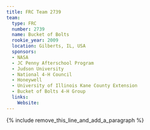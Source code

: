 ```yaml
---
title: FRC Team 2739
team:
  type: FRC
  number: 2739
  name: Bucket of Bolts
  rookie_year: 2009
  location: Gilberts, IL, USA
  sponsors:
  - NASA
  - JC Penny Afterschool Program
  - Judson University
  - National 4-H Council
  - Honeywell
  - University of Illinois Kane County Extension
  - Bucket of Bolts 4-H Group
  links:
    Website:
---
```


{% include remove_this_line_and_add_a_paragraph %}